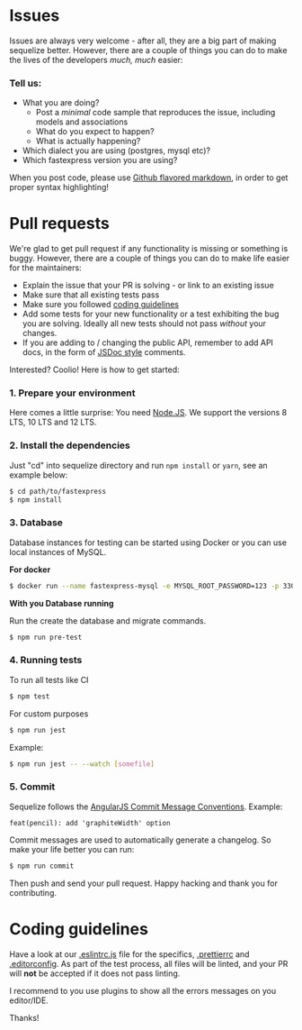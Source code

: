 # Issues

Issues are always very welcome - after all, they are a big part of making sequelize better. However, there are a couple of things you can do to make the lives of the developers _much, much_ easier:

### Tell us:

- What you are doing?
  - Post a _minimal_ code sample that reproduces the issue, including models and associations
  - What do you expect to happen?
  - What is actually happening?
- Which dialect you are using (postgres, mysql etc)?
- Which fastexpress version you are using?

When you post code, please use [Github flavored markdown](https://help.github.com/articles/github-flavored-markdown), in order to get proper syntax highlighting!

# Pull requests

We're glad to get pull request if any functionality is missing or something is buggy. However, there are a couple of things you can do to make life easier for the maintainers:

- Explain the issue that your PR is solving - or link to an existing issue
- Make sure that all existing tests pass
- Make sure you followed [coding guidelines](https://github.com/davidcostadev/fastexpress/blob/master/CONTRIBUTING.md#coding-guidelines)
- Add some tests for your new functionality or a test exhibiting the bug you are solving. Ideally all new tests should not pass _without_ your changes.
- If you are adding to / changing the public API, remember to add API docs, in the form of [JSDoc style](http://usejsdoc.org/about-getting-started.html) comments.

Interested? Coolio! Here is how to get started:

### 1. Prepare your environment

Here comes a little surprise: You need [Node.JS](http://nodejs.org). We support the versions 8 LTS, 10 LTS and 12 LTS.

### 2. Install the dependencies

Just "cd" into sequelize directory and run `npm install` or `yarn`, see an example below:

```sh
$ cd path/to/fastexpress
$ npm install
```

### 3. Database

Database instances for testing can be started using Docker or you can use local instances of MySQL.

**For docker**

```sh
$ docker run --name fastexpress-mysql -e MYSQL_ROOT_PASSWORD=123 -p 3306:3306 -d mysql:5
```

**With you Database running**

Run the create the database and migrate commands.

```sh
$ npm run pre-test
```

### 4. Running tests

To run all tests like CI

```sh
$ npm test
```

For custom purposes

```sh
$ npm run jest
```

Example:

```sh
$ npm run jest -- --watch [somefile]
```

### 5. Commit

Sequelize follows the [AngularJS Commit Message Conventions](https://docs.google.com/document/d/1QrDFcIiPjSLDn3EL15IJygNPiHORgU1_OOAqWjiDU5Y/edit#heading=h.em2hiij8p46d).
Example:

    feat(pencil): add 'graphiteWidth' option

Commit messages are used to automatically generate a changelog. So make your life better you can run:

```sh
$ npm run commit
```

Then push and send your pull request. Happy hacking and thank you for contributing.

# Coding guidelines

Have a look at our [.eslintrc.js](https://github.com/davidcostadev/fastexpress/blob/master/.eslintrc.js) file for the specifics, [.prettierrc](https://github.com/davidcostadev/fastexpress/blob/master/.prettierrc) and [.editorconfig](https://github.com/davidcostadev/fastexpress/blob/master/.editorconfig). As part of the test process, all files will be linted, and your PR will **not** be accepted if it does not pass linting.

I recommend to you use plugins to show all the errors messages on you editor/IDE.

Thanks!
